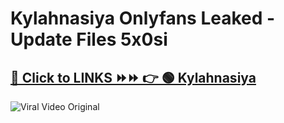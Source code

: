 
 # Kylahnasiya Onlyfans Leaked - Update Files 5x0si

## <h2><a href="https://clipsfans.com/Kylahnasiya&ref=git">🔗 Click to LINKS ⏩⏩ 👉 🟢 Kylahnasiya </a></h2>

<a href="https://clipsfans.com/Kylahnasiya&ref=git" rel="nofollow" data-target="animated-image.originalLink"><img src="https://i.ibb.co.com/xMMVF88/686577567.gif" alt="Viral Video Original" style="max-width: 100%; display: inline-block;" data-target="animated-image.originalImage"></a>

